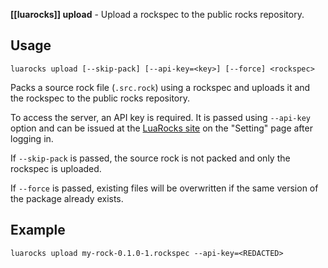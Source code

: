**[[luarocks]] upload** - Upload a rockspec to the public rocks repository.

## Usage

`luarocks upload [--skip-pack] [--api-key=<key>] [--force] <rockspec>`

Packs a source rock file (`.src.rock`) using a rockspec and uploads it
and the rockspec to the public rocks repository.

To access the server, an API key is required. It is passed using `--api-key`
option and can be issued at the [LuaRocks site](https://luarocks.org/) on
the "Setting" page after logging in.

If `--skip-pack` is passed, the source rock is not packed and only the rockspec
is uploaded.

If `--force` is passed, existing files will be overwritten if the same version
of the package already exists.

## Example

```
luarocks upload my-rock-0.1.0-1.rockspec --api-key=<REDACTED>
```
